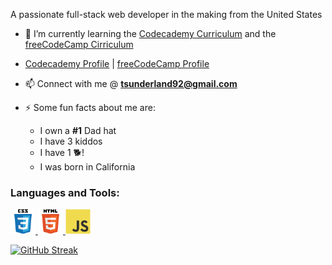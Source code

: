 A passionate full-stack web developer in the making from the United States

- 🌱 I’m currently learning the [Codecademy Curriculum](https://www.codecademy.com/learn) and the [freeCodeCamp Cirriculum](https://www.freecodecamp.org/)
- [Codecademy Profile](https://www.codecademy.com/profiles/ThatTyGuy_) | [freeCodeCamp Profile](https://www.freecodecamp.org/That_Ty_Guy_)

- 📫 Connect with me @ **tsunderland92@gmail.com**

- ⚡ Some fun facts about me are:
  <ul>
  <li>I own a <b>#1</b> Dad hat</li>
  <li>I have 3 kiddos</li>
  <li>I have 1 🐕!</li>
  <li>I was born in California</li>
  </ul>

<h3 align="left">Languages and Tools:</h3>
<p align="left"> <a href="https://www.w3schools.com/css/" target="_blank" rel="noreferrer"> <img src="https://raw.githubusercontent.com/devicons/devicon/master/icons/css3/css3-original-wordmark.svg" alt="css3" width="40" height="40"/> </a> <a href="https://www.w3.org/html/" target="_blank" rel="noreferrer"> <img src="https://raw.githubusercontent.com/devicons/devicon/master/icons/html5/html5-original-wordmark.svg" alt="html5" width="40" height="40"/> </a> <a href="https://developer.mozilla.org/en-US/docs/Web/JavaScript" target="_blank" rel="noreferrer"> <img src="https://raw.githubusercontent.com/devicons/devicon/master/icons/javascript/javascript-original.svg" alt="javascript" width="40" height="40"/> </a> </p>

[![GitHub Streak](https://github-readme-streak-stats.herokuapp.com?user=ThatTyGuy&theme=transparent&hide_border=true)](https://git.io/streak-stats)
